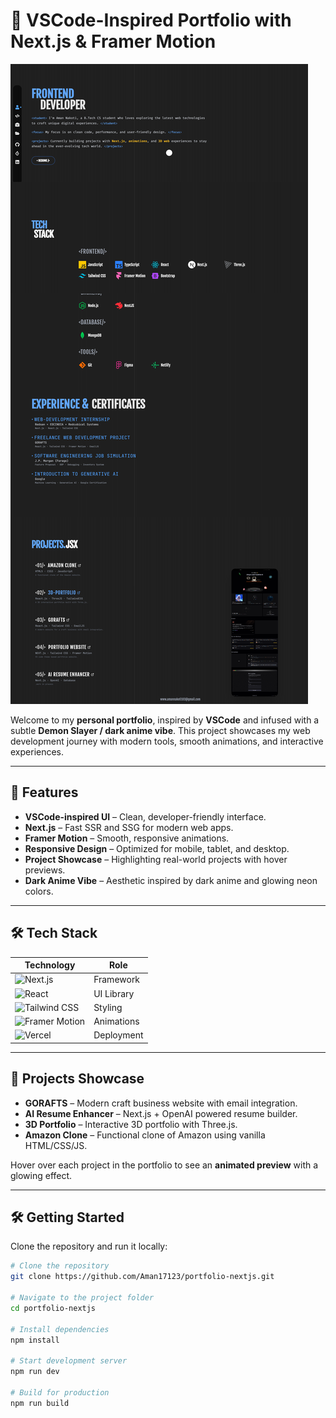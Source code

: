 # 🌌 VSCode-Inspired Portfolio with Next.js & Framer Motion

![Portfolio Screenshot](./public/portfolio.png)

Welcome to my **personal portfolio**, inspired by **VSCode** and infused with a subtle **Demon Slayer / dark anime vibe**. This project showcases my web development journey with modern tools, smooth animations, and interactive experiences.

---

## 🚀 Features

- **VSCode-inspired UI** – Clean, developer-friendly interface.  
- **Next.js** – Fast SSR and SSG for modern web apps.  
- **Framer Motion** – Smooth, responsive animations.  
- **Responsive Design** – Optimized for mobile, tablet, and desktop.  
- **Project Showcase** – Highlighting real-world projects with hover previews.  
- **Dark Anime Vibe** – Aesthetic inspired by dark anime and glowing neon colors.  

---

## 🛠️ Tech Stack

| Technology | Role |
|------------|------|
| ![Next.js](https://img.shields.io/badge/Next.js-000000?style=for-the-badge&logo=nextdotjs&logoColor=white) | Framework |
| ![React](https://img.shields.io/badge/React-20232A?style=for-the-badge&logo=react&logoColor=61DAFB) | UI Library |
| ![Tailwind CSS](https://img.shields.io/badge/Tailwind_CSS-38B2AC?style=for-the-badge&logo=tailwind-css&logoColor=white) | Styling |
| ![Framer Motion](https://img.shields.io/badge/Framer_Motion-0055FF?style=for-the-badge&logo=framer&logoColor=white) | Animations |
| ![Vercel](https://img.shields.io/badge/Vercel-000000?style=for-the-badge&logo=vercel&logoColor=white) | Deployment |

---

## 📂 Projects Showcase

- **GORAFTS** – Modern craft business website with email integration.  
- **AI Resume Enhancer** – Next.js + OpenAI powered resume builder.  
- **3D Portfolio** – Interactive 3D portfolio with Three.js.  
- **Amazon Clone** – Functional clone of Amazon using vanilla HTML/CSS/JS.  

Hover over each project in the portfolio to see an **animated preview** with a glowing effect.

---

## 🛠️ Getting Started

Clone the repository and run it locally:

```bash
# Clone the repository
git clone https://github.com/Aman17123/portfolio-nextjs.git

# Navigate to the project folder
cd portfolio-nextjs

# Install dependencies
npm install

# Start development server
npm run dev

# Build for production
npm run build
